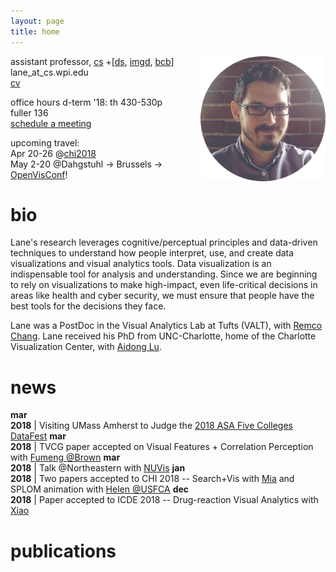 ```yaml
---
layout: page
title: home
---
```


<style>
.headshot
{
  float: right;
  height: 200px;
  margin-left: 32px;
  margin-bottom: 16px;
}

.me
{
    font-weight: bolder;
}

.title
{
    font-weight: bolder;
}

.award
{
    font-weight: bolder;
    color: #E86C4B;
}

.venue
{
    color: gray;
}

.authors
{
    color: #185A7C;
}



.preview {
  float: left;
  margin-right: 16px;
  margin-top: 2px;
}

.preview img {
  width: 128px;
  height: 64px;
  border-radius: 8px;
}

.pub {
  margin-top: 32px;
  padding-bottom: 8px;
}

.info {
  display: table-cell;
  line-height: 1.2em;
  width: 700px;
}

td:nth-child(2) {
  padding-left: 1em;
}


</style>

<img class="headshot" src='img/lane-round.png'>

assistant professor, [cs](https://www.wpi.edu/academics/departments/computer-science) +[[ds](https://www.wpi.edu/academics/departments/data-science),  [imgd](https://www.wpi.edu/academics/departments/interactive-media-game-development), [bcb](https://www.wpi.edu/academics/departments/bioinformatics-computational-biology)]<br>
lane_at_cs.wpi.edu<br>
[cv](docs/cv.pdf)

office hours d-term '18: th 430-530p fuller 136<br>
[schedule a meeting](https://calendly.com/lanetharrison/office-hours)

upcoming travel:<br>
Apr 20-26 @[chi2018](https://chi2018.acm.org/)<br>
May 2-20 @Dahgstuhl -> Brussels -> [OpenVisConf](http://www.openvisconf.com/)!<br>

# bio
Lane's research leverages cognitive/perceptual principles and data-driven techniques to understand how people interpret, use, and create data visualizations and visual analytics tools. 
Data visualization is an indispensable tool for analysis and understanding. 
Since we are beginning to rely on visualizations to make high-impact, even life-critical decisions in areas like health and cyber security, we must ensure that people have the best tools for the decisions they face.

Lane was a PostDoc in the Visual Analytics Lab at Tufts (VALT), with [Remco Chang](http://www.cs.tufts.edu/~remco/).
Lane received his PhD from UNC-Charlotte, home of the Charlotte Visualization Center, with [Aidong Lu](https://webpages.uncc.edu/alu1/). 

# news

**mar<br>2018** | Visiting UMass Amherst to Judge the [2018 ASA Five Colleges DataFest](http://www.science.smith.edu/datafest/)
**mar<br>2018** | TVCG paper accepted on Visual Features + Correlation Perception with [Fumeng @Brown](http://www.fmyang.com/)
**mar<br>2018** | Talk @Northeastern with [NUVis](https://nuvis.northeastern.edu/)
**jan<br>2018** | Two papers accepted to CHI 2018 -- Search+Vis with [Mia](http://www.mifeng.name/) and SPLOM animation with [Helen @USFCA](http://vgl.cs.usfca.edu/)
**dec<br>2018** | Paper accepted to ICDE 2018 -- Drug-reaction Visual Analytics with [Xiao](http://web.cs.wpi.edu/~xqin/)
<br>

# publications

<div id="pubs">
</div>

<script type="text/javascript">

d3.json('_data/pubs.json', function(d){
    renderPubs(d.publications, '#pubs');
});

function renderPubs(d, target){
  var div = d3.select(target);

  // div's for pubs
  var pubs = div.selectAll('publication')
      .data(d)
      .enter().append('div')
      .classed('pub', true);

  var prev = pubs.append('div')
    .classed('preview', true);

  prev.append('a')
    .append('img')
    .attr('src', function(d) { 
      if(d.preview) return d.preview;
      else return 'img/icon-wide.png'; 
    });

  var info = pubs.append('div')
    .classed('info', true);


  // title
  var titles = info.append('div')
      .classed('title', true)
      .text(function(d) { return d.title; })

  // authors
  info.append('div')
      .classed('authors', true)
      .html(function(d) { 
        return d.author.replace('Lane Harrison', '<span class="me">Lane Harrison</span>'); 
      });

  // venue, year
  info.append('div')
      .classed('venue', true)
      .text(function(d) { return d.journal +', '+ d.year; });

  // award
  info.filter(function(d) { return d.award || ''; })
      .append('div')
      .classed('award', true)
      .text(function(d) { return d.award; });

  // links for bib and pdf
  info.filter(function(d) { return d.pdf || ''; })
      .append('a')
      .attr('href', function(d) { return d.pdf; })
      .text(function(d) { return "pdf"; });
}
</script>


